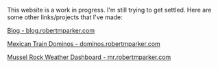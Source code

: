 This website is a work in progress.  I'm still trying to get settled.  Here are some other links/projects that I've made:

[Blog - blog.robertmparker.com](https://blog.robertmparker.com)

[Mexican Train Dominos - dominos.robertmparker.com](http://dominos.robertmparker.com)

[Mussel Rock Weather Dashboard - mr.robertmparker.com](https://mr.robertmparker.com)
